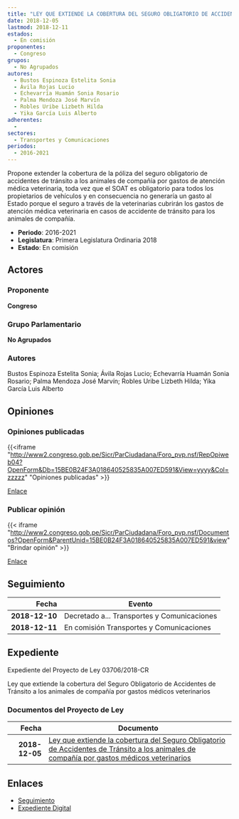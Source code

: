 ```yaml
---
title: "LEY QUE EXTIENDE LA COBERTURA DEL SEGURO OBLIGATORIO DE ACCIDENTES DE TRÁNSITO A LOS ANIMALES DE COMPAÑÍA POR GASTOS MÉDICOS VETERINARIOS"
date: 2018-12-05
lastmod: 2018-12-11
estados: 
  - En comisión
proponentes: 
  - Congreso
grupos: 
  - No Agrupados
autores: 
  - Bustos Espinoza Estelita Sonia
  - Ávila Rojas Lucio
  - Echevarría Huamán Sonia Rosario
  - Palma Mendoza José Marvín
  - Robles Uribe Lizbeth Hilda
  - Yika García Luis Alberto
adherentes: 
  - 
sectores: 
  - Transportes y Comunicaciones
periodos: 
  - 2016-2021
---
```


Propone extender la cobertura de la póliza del seguro obligatorio de accidentes de tránsito a los animales de compañía por gastos de atención médica veterinaria, toda vez que el SOAT es obligatorio para todos los propietarios de vehículos y en consecuencia no generaría un gasto al Estado porque el seguro a través de la veterinarias cubrirán los gastos de atención médica veterinaria en casos de accidente de tránsito para los animales de compañía.

- **Periodo**: 2016-2021
- **Legislatura**: Primera Legislatura Ordinaria 2018
- **Estado**: En comisión

## Actores

### Proponente

**Congreso**

### Grupo Parlamentario

**No Agrupados**

### Autores

Bustos Espinoza Estelita Sonia; Ávila Rojas Lucio; Echevarría Huamán Sonia Rosario; Palma Mendoza José Marvín; Robles Uribe Lizbeth Hilda; Yika García Luis Alberto


## Opiniones

### Opiniones publicadas

{{<iframe "http://www2.congreso.gob.pe/Sicr/ParCiudadana/Foro_pvp.nsf/RepOpiweb04?OpenForm&Db=15BE0B24F3A018640525835A007ED591&View=yyyy&Col=zzzzz" "Opiniones publicadas" >}}

[Enlace](http://www2.congreso.gob.pe/Sicr/ParCiudadana/Foro_pvp.nsf/RepOpiweb04?OpenForm&Db=15BE0B24F3A018640525835A007ED591&View=yyyy&Col=zzzzz)
### Publicar opinión

{{< iframe "http://www2.congreso.gob.pe/Sicr/ParCiudadana/Foro_pvp.nsf/Documentos?OpenForm&ParentUnid=15BE0B24F3A018640525835A007ED591&view" "Brindar opinión" >}}

[Enlace](http://www2.congreso.gob.pe/Sicr/ParCiudadana/Foro_pvp.nsf/Documentos?OpenForm&ParentUnid=15BE0B24F3A018640525835A007ED591&view)

## Seguimiento

| Fecha | Evento |
|------:|--------|
| **2018-12-10** | Decretado a... Transportes y Comunicaciones|
| **2018-12-11** | En comisión Transportes y Comunicaciones|


## Expediente

Expediente del Proyecto de Ley 03706/2018-CR

Ley que extiende la cobertura del Seguro Obligatorio de Accidentes de Tránsito a los animales de compañía por gastos médicos veterinarios


### Documentos del Proyecto de Ley

| Fecha | Documento |
|------:|--------|
| **2018-12-05** | [Ley que extiende la cobertura del Seguro Obligatorio de Accidentes de Tránsito a los animales de compañía por gastos médicos veterinarios](http://www.leyes.congreso.gob.pe/Documentos/2016_2021/Proyectos_de_Ley_y_de_Resoluciones_Legislativas/PL0370620181205.pdf) |

## Enlaces 

- [Seguimiento](http://www2.congreso.gob.pe/Sicr/TraDocEstProc/CLProLey2016.nsf/f7fff46988ca05b1052578e100829cc7/c1bbdeeffdbb771a0525835a0082cd15?OpenDocument)
- [Expediente Digital](http://www2.congreso.gob.pe/Sicr/TraDocEstProc/CLProLey2016.nsf/f7fff46988ca05b1052578e100829cc7/c1bbdeeffdbb771a0525835a0082cd15?OpenDocument&Click=05257FB7005EB655.eb71d0cf91d8294e05256cdf006b5706/$Body/0.1C6C)
